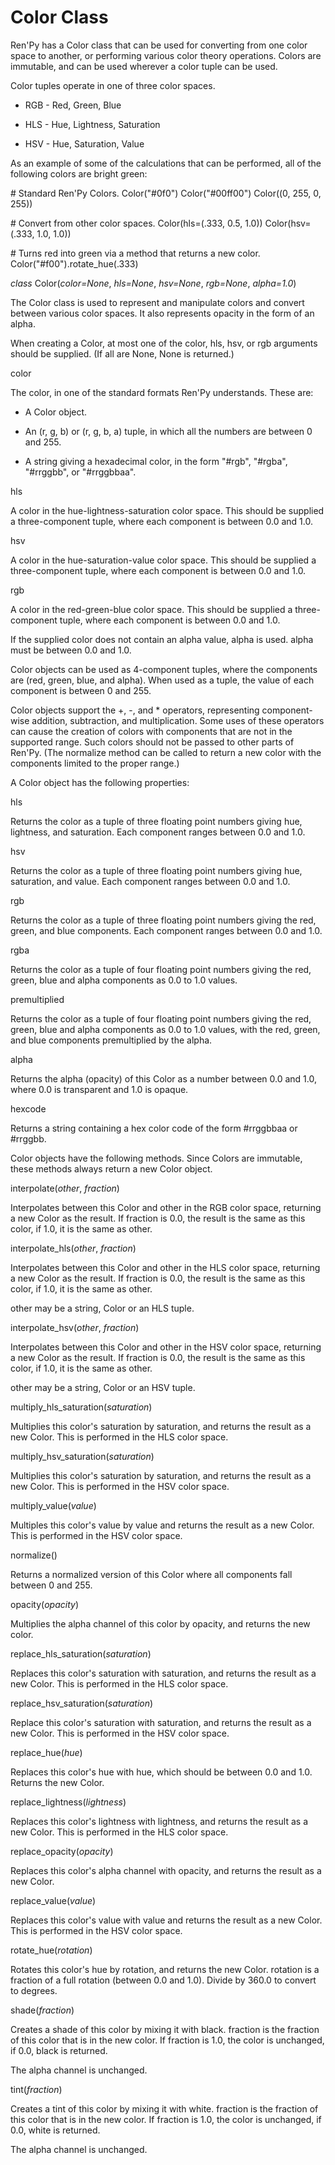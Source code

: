 # Color Class

Ren'Py has a Color class that can be used for converting from one color space to another, or performing various color theory operations. Colors are immutable, and can be used wherever a color tuple can be used.

Color tuples operate in one of three color spaces.

*   RGB - Red, Green, Blue
    
*   HLS - Hue, Lightness, Saturation
    
*   HSV - Hue, Saturation, Value
    

As an example of some of the calculations that can be performed, all of the following colors are bright green:

\# Standard Ren'Py Colors.
Color("#0f0")
Color("#00ff00")
Color((0, 255, 0, 255))

\# Convert from other color spaces.
Color(hls\=(.333, 0.5, 1.0))
Color(hsv\=(.333, 1.0, 1.0))

\# Turns red into green via a method that returns a new color.
Color("#f00").rotate\_hue(.333)

_class_ Color(_color\=None_, _hls\=None_, _hsv\=None_, _rgb\=None_, _alpha\=1.0_)

The Color class is used to represent and manipulate colors and convert between various color spaces. It also represents opacity in the form of an alpha.

When creating a Color, at most one of the color, hls, hsv, or rgb arguments should be supplied. (If all are None, None is returned.)

color

The color, in one of the standard formats Ren'Py understands. These are:

*   A Color object.
    
*   An (r, g, b) or (r, g, b, a) tuple, in which all the numbers are between 0 and 255.
    
*   A string giving a hexadecimal color, in the form "#rgb", "#rgba", "#rrggbb", or "#rrggbbaa".
    

hls

A color in the hue-lightness-saturation color space. This should be supplied a three-component tuple, where each component is between 0.0 and 1.0.

hsv

A color in the hue-saturation-value color space. This should be supplied a three-component tuple, where each component is between 0.0 and 1.0.

rgb

A color in the red-green-blue color space. This should be supplied a three-component tuple, where each component is between 0.0 and 1.0.

If the supplied color does not contain an alpha value, alpha is used. alpha must be between 0.0 and 1.0.

Color objects can be used as 4-component tuples, where the components are (red, green, blue, and alpha). When used as a tuple, the value of each component is between 0 and 255.

Color objects support the +, -, and \* operators, representing component-wise addition, subtraction, and multiplication. Some uses of these operators can cause the creation of colors with components that are not in the supported range. Such colors should not be passed to other parts of Ren'Py. (The normalize method can be called to return a new color with the components limited to the proper range.)

A Color object has the following properties:

hls

Returns the color as a tuple of three floating point numbers giving hue, lightness, and saturation. Each component ranges between 0.0 and 1.0.

hsv

Returns the color as a tuple of three floating point numbers giving hue, saturation, and value. Each component ranges between 0.0 and 1.0.

rgb

Returns the color as a tuple of three floating point numbers giving the red, green, and blue components. Each component ranges between 0.0 and 1.0.

rgba

Returns the color as a tuple of four floating point numbers giving the red, green, blue and alpha components as 0.0 to 1.0 values.

premultiplied

Returns the color as a tuple of four floating point numbers giving the red, green, blue and alpha components as 0.0 to 1.0 values, with the red, green, and blue components premultiplied by the alpha.

alpha

Returns the alpha (opacity) of this Color as a number between 0.0 and 1.0, where 0.0 is transparent and 1.0 is opaque.

hexcode

Returns a string containing a hex color code of the form #rrggbbaa or #rrggbb.

Color objects have the following methods. Since Colors are immutable, these methods always return a new Color object.

interpolate(_other_, _fraction_)

Interpolates between this Color and other in the RGB color space, returning a new Color as the result. If fraction is 0.0, the result is the same as this color, if 1.0, it is the same as other.

interpolate\_hls(_other_, _fraction_)

Interpolates between this Color and other in the HLS color space, returning a new Color as the result. If fraction is 0.0, the result is the same as this color, if 1.0, it is the same as other.

other may be a string, Color or an HLS tuple.

interpolate\_hsv(_other_, _fraction_)

Interpolates between this Color and other in the HSV color space, returning a new Color as the result. If fraction is 0.0, the result is the same as this color, if 1.0, it is the same as other.

other may be a string, Color or an HSV tuple.

multiply\_hls\_saturation(_saturation_)

Multiplies this color's saturation by saturation, and returns the result as a new Color. This is performed in the HLS color space.

multiply\_hsv\_saturation(_saturation_)

Multiplies this color's saturation by saturation, and returns the result as a new Color. This is performed in the HSV color space.

multiply\_value(_value_)

Multiples this color's value by value and returns the result as a new Color. This is performed in the HSV color space.

normalize()

Returns a normalized version of this Color where all components fall between 0 and 255.

opacity(_opacity_)

Multiplies the alpha channel of this color by opacity, and returns the new color.

replace\_hls\_saturation(_saturation_)

Replaces this color's saturation with saturation, and returns the result as a new Color. This is performed in the HLS color space.

replace\_hsv\_saturation(_saturation_)

Replace this color's saturation with saturation, and returns the result as a new Color. This is performed in the HSV color space.

replace\_hue(_hue_)

Replaces this color's hue with hue, which should be between 0.0 and 1.0. Returns the new Color.

replace\_lightness(_lightness_)

Replaces this color's lightness with lightness, and returns the result as a new Color. This is performed in the HLS color space.

replace\_opacity(_opacity_)

Replaces this color's alpha channel with opacity, and returns the result as a new Color.

replace\_value(_value_)

Replaces this color's value with value and returns the result as a new Color. This is performed in the HSV color space.

rotate\_hue(_rotation_)

Rotates this color's hue by rotation, and returns the new Color. rotation is a fraction of a full rotation (between 0.0 and 1.0). Divide by 360.0 to convert to degrees.

shade(_fraction_)

Creates a shade of this color by mixing it with black. fraction is the fraction of this color that is in the new color. If fraction is 1.0, the color is unchanged, if 0.0, black is returned.

The alpha channel is unchanged.

tint(_fraction_)

Creates a tint of this color by mixing it with white. fraction is the fraction of this color that is in the new color. If fraction is 1.0, the color is unchanged, if 0.0, white is returned.

The alpha channel is unchanged.
